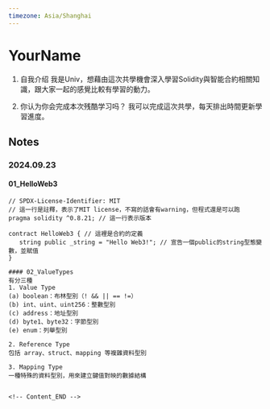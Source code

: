 ```yaml
---
timezone: Asia/Shanghai
---
```


# YourName

1. 自我介绍
我是Univ，想藉由這次共學機會深入學習Solidity與智能合約相關知識，跟大家一起的感覺比較有學習的動力。

2. 你认为你会完成本次残酷学习吗？
我可以完成這次共學，每天排出時間更新學習進度。
   
## Notes

### 2024.09.23

#### 01_HelloWeb3

```solidity
// SPDX-License-Identifier: MIT 
// 這一行是註釋，表示了MIT license，不寫的話會有warning，但程式還是可以跑
pragma solidity ^0.8.21; // 這一行表示版本

contract HelloWeb3 { // 這裡是合約的定義
   string public _string = "Hello Web3!"; // 宣告一個public的string型態變數，並賦值
}

#### 02_ValueTypes
有分三種
1. Value Type
(a) boolean：布林型別（! && || == !=）
(b) int、uint、uint256：整數型別
(c) address：地址型別
(d) byte1、byte32：字節型別
(e) enum：列舉型別

2. Reference Type
包括 array、struct、mapping 等複雜資料型別

3. Mapping Type
一種特殊的資料型別，用來建立鍵值對映的數據結構


<!-- Content_END -->
